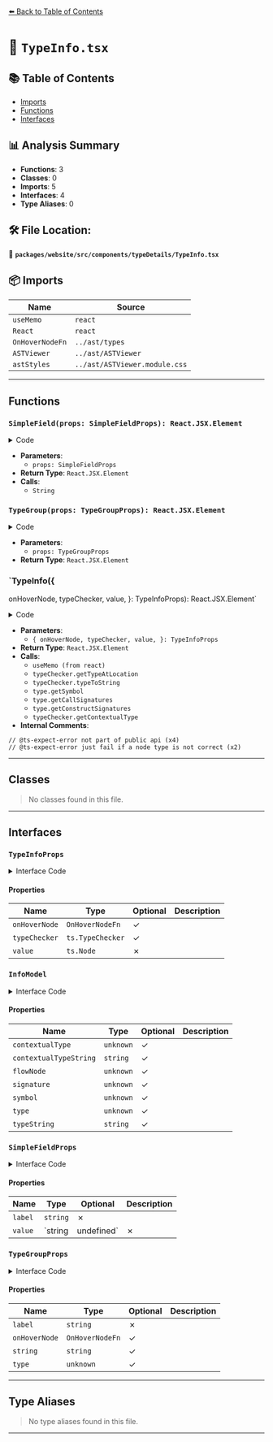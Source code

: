 [⬅️ Back to Table of Contents](../../../../../index.md)

# 📄 `TypeInfo.tsx`

## 📚 Table of Contents

- [Imports](#imports)
- [Functions](#functions)
- [Interfaces](#interfaces)

## 📊 Analysis Summary

- **Functions**: 3
- **Classes**: 0
- **Imports**: 5
- **Interfaces**: 4
- **Type Aliases**: 0

## 🛠️ File Location:
📂 **`packages/website/src/components/typeDetails/TypeInfo.tsx`**

## 📦 Imports

| Name | Source |
|------|--------|
| `useMemo` | `react` |
| `React` | `react` |
| `OnHoverNodeFn` | `../ast/types` |
| `ASTViewer` | `../ast/ASTViewer` |
| `astStyles` | `../ast/ASTViewer.module.css` |


---

## Functions

### `SimpleField(props: SimpleFieldProps): React.JSX.Element`

<details><summary>Code</summary>

```ts
function SimpleField(props: SimpleFieldProps): React.JSX.Element {
  return (
    <div className={astStyles.list}>
      <span className={astStyles.propClass}>{props.label}</span>
      <span>: </span>
      <span className={astStyles.propString}>{String(props.value)}</span>
    </div>
  );
}
```
</details>

- **Parameters**:
  - `props: SimpleFieldProps`
- **Return Type**: `React.JSX.Element`
- **Calls**:
  - `String`
### `TypeGroup(props: TypeGroupProps): React.JSX.Element`

<details><summary>Code</summary>

```ts
function TypeGroup(props: TypeGroupProps): React.JSX.Element {
  return (
    <>
      <h4 className="padding--sm margin--none">{props.label}</h4>
      {props.type ? (
        <>
          {props.string && (
            <SimpleField label="typeToString()" value={props.string} />
          )}
          <ASTViewer onHoverNode={props.onHoverNode} value={props.type} />
        </>
      ) : (
        <div className={astStyles.list}>None</div>
      )}
    </>
  );
}
```
</details>

- **Parameters**:
  - `props: TypeGroupProps`
- **Return Type**: `React.JSX.Element`
### `TypeInfo({
  onHoverNode,
  typeChecker,
  value,
}: TypeInfoProps): React.JSX.Element`

<details><summary>Code</summary>

```ts
export function TypeInfo({
  onHoverNode,
  typeChecker,
  value,
}: TypeInfoProps): React.JSX.Element {
  const computed = useMemo(() => {
    if (!typeChecker) {
      return undefined;
    }
    const info: InfoModel = {};
    try {
      const type = typeChecker.getTypeAtLocation(value);
      info.type = type;
      info.typeString = typeChecker.typeToString(type);
      info.symbol = type.getSymbol();
      let signature = type.getCallSignatures();
      if (signature.length === 0) {
        signature = type.getConstructSignatures();
      }
      info.signature = signature.length > 0 ? signature : undefined;
      // @ts-expect-error not part of public api
      info.flowNode = value.flowNode ?? value.endFlowNode ?? undefined;
    } catch (e: unknown) {
      info.type = e;
    }
    try {
      // @ts-expect-error just fail if a node type is not correct
      const contextualType = typeChecker.getContextualType(value);
      info.contextualType = contextualType;
      if (contextualType) {
        info.contextualTypeString = typeChecker.typeToString(contextualType);
      }
    } catch {
      info.contextualType = undefined;
    }
    return info;
  }, [value, typeChecker]);

  if (!typeChecker || !computed) {
    return <div>TypeChecker not available</div>;
  }

  return (
    <div>
      <>
        <h4 className="padding--sm margin--none">Node</h4>
        <ASTViewer onHoverNode={onHoverNode} value={value} />
        <TypeGroup
          label="Type"
          onHoverNode={onHoverNode}
          string={computed.typeString}
          type={computed.type}
        />
        <TypeGroup
          label="Contextual Type"
          onHoverNode={onHoverNode}
          string={computed.contextualTypeString}
          type={computed.contextualType}
        />
        <TypeGroup
          label="Symbol"
          onHoverNode={onHoverNode}
          type={computed.symbol}
        />
        <TypeGroup
          label="Signature"
          onHoverNode={onHoverNode}
          type={computed.signature}
        />
        <TypeGroup
          label="FlowNode"
          onHoverNode={onHoverNode}
          type={computed.flowNode}
        />
      </>
    </div>
  );
}
```
</details>

- **Parameters**:
  - `{
  onHoverNode,
  typeChecker,
  value,
}: TypeInfoProps`
- **Return Type**: `React.JSX.Element`
- **Calls**:
  - `useMemo (from react)`
  - `typeChecker.getTypeAtLocation`
  - `typeChecker.typeToString`
  - `type.getSymbol`
  - `type.getCallSignatures`
  - `type.getConstructSignatures`
  - `typeChecker.getContextualType`
- **Internal Comments**:
```
// @ts-expect-error not part of public api (x4)
// @ts-expect-error just fail if a node type is not correct (x2)
```


---

## Classes

> No classes found in this file.


---

## Interfaces

### `TypeInfoProps`

<details><summary>Interface Code</summary>

```ts
export interface TypeInfoProps {
  readonly onHoverNode?: OnHoverNodeFn;
  readonly typeChecker?: ts.TypeChecker;
  readonly value: ts.Node;
}
```
</details>

#### Properties

| Name | Type | Optional | Description |
|------|------|----------|-------------|
| `onHoverNode` | `OnHoverNodeFn` | ✓ |  |
| `typeChecker` | `ts.TypeChecker` | ✓ |  |
| `value` | `ts.Node` | ✗ |  |

### `InfoModel`

<details><summary>Interface Code</summary>

```ts
interface InfoModel {
  contextualType?: unknown;
  contextualTypeString?: string;
  flowNode?: unknown;
  signature?: unknown;
  symbol?: unknown;
  type?: unknown;
  typeString?: string;
}
```
</details>

#### Properties

| Name | Type | Optional | Description |
|------|------|----------|-------------|
| `contextualType` | `unknown` | ✓ |  |
| `contextualTypeString` | `string` | ✓ |  |
| `flowNode` | `unknown` | ✓ |  |
| `signature` | `unknown` | ✓ |  |
| `symbol` | `unknown` | ✓ |  |
| `type` | `unknown` | ✓ |  |
| `typeString` | `string` | ✓ |  |

### `SimpleFieldProps`

<details><summary>Interface Code</summary>

```ts
interface SimpleFieldProps {
  readonly label: string;
  readonly value: string | undefined;
}
```
</details>

#### Properties

| Name | Type | Optional | Description |
|------|------|----------|-------------|
| `label` | `string` | ✗ |  |
| `value` | `string | undefined` | ✗ |  |

### `TypeGroupProps`

<details><summary>Interface Code</summary>

```ts
interface TypeGroupProps {
  readonly label: string;
  readonly onHoverNode?: OnHoverNodeFn;
  readonly string?: string;
  readonly type?: unknown;
}
```
</details>

#### Properties

| Name | Type | Optional | Description |
|------|------|----------|-------------|
| `label` | `string` | ✗ |  |
| `onHoverNode` | `OnHoverNodeFn` | ✓ |  |
| `string` | `string` | ✓ |  |
| `type` | `unknown` | ✓ |  |


---

## Type Aliases

> No type aliases found in this file.


---